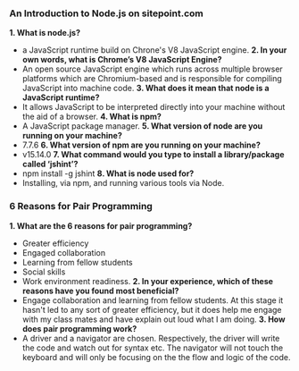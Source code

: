 ### An Introduction to Node.js on sitepoint.com

**1. What is node.js?**
- a JavaScript runtime build on Chrone's V8 JavaScript engine.
**2. In your own words, what is Chrome’s V8 JavaScript Engine?**
- An open source JavaScript engine which runs across multiple browser platforms which are Chromium-based and is responsible for compiling JavaScript into machine code.
**3. What does it mean that node is a JavaScript runtime?**
- It allows JavaScript to be interpreted directly into your machine without the aid of a browser.
**4. What is npm?**
- A JavaScript package manager.
**5. What version of node are you running on your machine?**
- 7.7.6
**6. What version of npm are you running on your machine?**
- v15.14.0
**7. What command would you type to install a library/package called ‘jshint’?**
- npm install -g jshint
**8. What is node used for?**
- Installing, via npm, and running various tools via Node.

### 6 Reasons for Pair Programming

**1. What are the 6 reasons for pair programming?**
- Greater efficiency
- Engaged collaboration
- Learning from fellow students
- Social skills
- Work environment readiness.
**2. In your experience, which of these reasons have you found most beneficial?**
- Engage collaboration and learning from fellow students. At this stage it hasn't led to any sort of greater efficiency, but it does help me engage with my class mates and have explain out loud what I am doing.
**3. How does pair programming work?**
- A driver and a navigator are chosen. Respectively, the driver will write the code and watch out for syntax etc. The navigator will not touch the keyboard and will only be focusing on the the flow and logic of the code.